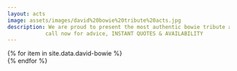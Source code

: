 ```yaml
---
layout: acts
image: assets/images/david%20bowie%20tribute%20acts.jpg
description: We are proud to present the most authentic bowie tribute acts to one of the most iconic british pop stars. these david bowie tribute acts are keeping his legacy alive.David Bowie was an English rock star known for dramatic musical transformations, including his character Ziggy Stardust. He was inducted into the Rock and Roll Hall of Fame in 1996.His first hit was the song Space Oddity in 1969. The original pop chameleon, Bowie became a fantastical sci-fi character for his breakout Ziggy Stardust album. He later co-wrote Fame, with Carlos Alomar and John Lennon, which became his first American Number one single in 1975. An accomplished actor, Bowie starred in The Man Who Fell to Earth in 1976.these are five star tribute shows who leave their audiences wanting more.  book early to avoid disappointment. <hr>
            call now for advice, INSTANT QUOTES & AVAILABILITY
---
```


<div class="row mt-4 mb-4">
  {% for item in site.data.david-bowie %}
    <div class="col-md-4 mb-5">
      <div class="card border-0 shadow h-100">
        <a href="/acts/{{ item.title | slugify }}">
          <img class="card-img-top" src="{{ item.image_src }}" alt="" />
        </a>
      </div>
    </div>
  {% endfor %}
</div>
